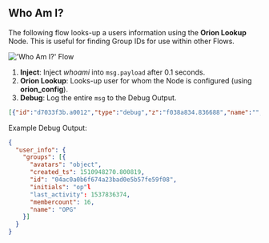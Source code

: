 Who Am I?
---------

The following flow looks-up a users information using the **Orion Lookup**
Node. This is useful for finding Group IDs for use within other Flows.

!['Who Am I?' Flow](https://github.com/orion-labs/node-red-contrib-orion/raw/master/docs/example-whoami.png)

1. **Inject**: Inject *whoami* into `msg.payload` after 0.1 seconds.
2. **Orion Lookup**: Looks-up user for whom the Node is configured (using **orion_config**).
3. **Debug**: Log the entire `msg` to the Debug Output.

```json
[{"id":"d7033f3b.a0012","type":"debug","z":"f038a834.836688","name":"","active":true,"tosidebar":true,"console":false,"tostatus":false,"complete":"true","x":510,"y":420,"wires":[]},{"id":"f79280b0.d0168","type":"orion_lookup","z":"f038a834.836688","name":"","orion_config":"","x":340,"y":420,"wires":[["d7033f3b.a0012"]]},{"id":"4bb83296.5ab0ec","type":"inject","z":"f038a834.836688","name":"","topic":"","payload":"whoami","payloadType":"str","repeat":"","crontab":"","once":true,"onceDelay":0.1,"x":140,"y":420,"wires":[["f79280b0.d0168"]]}]
```

Example Debug Output:

```json
{
  "user_info": {
    "groups": [{
      "avatars": "object",
      "created_ts": 1510948270.800819,
      "id": "04ac0a0b6f674a23bad0e5b57fe59f08",
      "initials": "op"l
      "last_activity": 1537836374,
      "membercount": 16,
      "name": "OPG"
    }]
  }
}
```

